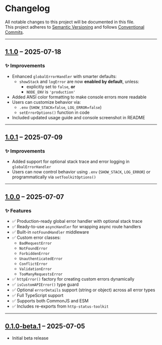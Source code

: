 # Changelog

All notable changes to this project will be documented in this file.  
This project adheres to [Semantic Versioning](https://semver.org) and follows [Conventional Commits](https://www.conventionalcommits.org).

---

## [1.1.0](https://github.com/dev-rashedin/express-error-toolkit/releases/tag/1.1.0) – 2025-07-18

### ✨ Improvements

- Enhanced `globalErrorHandler` with smarter defaults:
  - `showStack` and `logError` are now **enabled by default**, unless:
    - explicitly set to `false`, **or**
    - `NODE_ENV` is `'production'`
- Added ANSI color formatting to make console errors more readable
- Users can customize behavior via:
  - `.env` (`SHOW_STACK=false`, `LOG_ERROR=false`)
  - `setErrorOptions()` function in code
- Included updated usage guide and console screenshot in README

---

## [1.0.1](https://github.com/dev-rashedin/express-error-toolkit/releases/tag/1.0.1) – 2025-07-09

### ✨ Improvements

- Added support for optional stack trace and error logging in `globalErrorHandler`
- Users can now control behavior using `.env` (`SHOW_STACK`, `LOG_ERROR`) or programmatically via `setToolkitOptions()`

---

## [1.0.0](https://github.com/dev-rashedin/express-error-toolkit/releases/tag/1.0.0) – 2025-07-07

### ✨ Features

- ✅ Production-ready global error handler with optional stack trace
- ✅ Ready-to-use `asyncHandler` for wrapping async route handlers
- ✅ Built-in `notFoundHandler` middleware
- ✅ Custom error classes:
  - `BadRequestError`
  - `NotFoundError`
  - `ForbiddenError`
  - `UnauthenticatedError`
  - `ConflictError`
  - `ValidationError`
  - `TooManyRequestsError`
- ✅ `httpError()` factory for creating custom errors dynamically
- ✅ `isCustomAPIError()` type guard
- ✅ Optional `errorDetails` support (string or object) across all error types
- ✅ Full TypeScript support
- ✅ Supports both CommonJS and ESM
- ✅ Includes re-exports from `http-status-toolkit`

---

## [0.1.0-beta.1](https://github.com/dev-rashedin/express-error-toolkit/releases/tag/0.1.0-beta.1) – 2025-07-05

- Initial beta release
